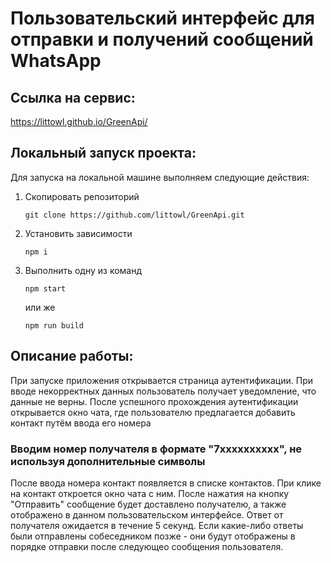 # Пользовательский интерфейс для отправки и получений сообщений WhatsApp
## Ссылка на сервис:
https://littowl.github.io/GreenApi/
## Локальный запуск проекта:
Для запуска на локальной машине выполняем следующие действия:
1. Cкопировать репозиторий

   `git clone https://github.com/littowl/GreenApi.git`
  
2. Установить зависимости 

   `npm i` 
  
3. Выполнить одну из команд

   `npm start`
  
   или же

   `npm run build`
## Описание работы:
При запуске приложения открывается страница аутентификации. При вводе некорректных данных пользователь получает уведомление, что данные не верны.
После успешного прохождения аутентификации открывается окно чата, где пользователю предлагается добавить контакт путём ввода его номера
### Вводим номер получателя в формате "7xxxxxxxxxx", не используя дополнительные символы
После ввода номера контакт появляется в списке контактов. При клике на контакт откроется окно чата с ним.
После нажатия на кнопку "Отправить" сообщение будет доставлено получателю, а также отображено в данном пользовательском интерфейсе.
Ответ от получателя ожидается в течение 5 секунд. 
Если какие-либо ответы были отправлены собеседником позже - они будут отображены в порядке отправки после следующео сообщения пользователя.
